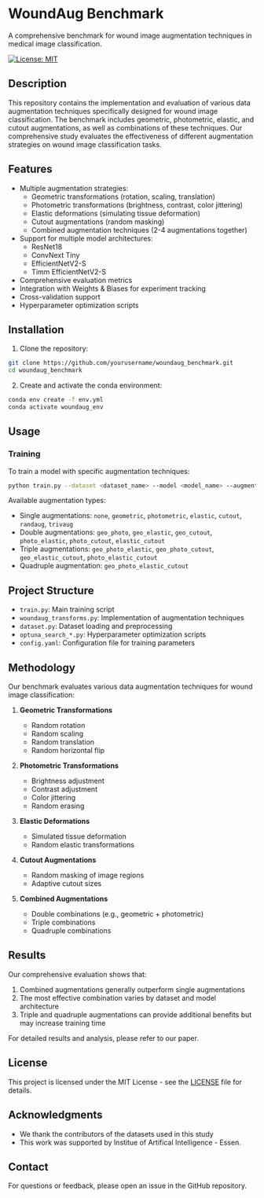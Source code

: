# WoundAug Benchmark

A comprehensive benchmark for wound image augmentation techniques in medical image classification.

[![License: MIT](https://img.shields.io/badge/License-MIT-yellow.svg)](https://opensource.org/licenses/MIT)

## Description

This repository contains the implementation and evaluation of various data augmentation techniques specifically designed for wound image classification. The benchmark includes geometric, photometric, elastic, and cutout augmentations, as well as combinations of these techniques. Our comprehensive study evaluates the effectiveness of different augmentation strategies on wound image classification tasks.

## Features

- Multiple augmentation strategies:
  - Geometric transformations (rotation, scaling, translation)
  - Photometric transformations (brightness, contrast, color jittering)
  - Elastic deformations (simulating tissue deformation)
  - Cutout augmentations (random masking)
  - Combined augmentation techniques (2-4 augmentations together)
- Support for multiple model architectures:
  - ResNet18
  - ConvNext Tiny
  - EfficientNetV2-S
  - Timm EfficientNetV2-S
- Comprehensive evaluation metrics
- Integration with Weights & Biases for experiment tracking
- Cross-validation support
- Hyperparameter optimization scripts

## Installation

1. Clone the repository:
```bash
git clone https://github.com/yourusername/woundaug_benchmark.git
cd woundaug_benchmark
```

2. Create and activate the conda environment:
```bash
conda env create -f env.yml
conda activate woundaug_env
```

## Usage

### Training

To train a model with specific augmentation techniques:

```bash
python train.py --dataset <dataset_name> --model <model_name> --augmentation <augmentation_type>
```

Available augmentation types:
- Single augmentations: `none`, `geometric`, `photometric`, `elastic`, `cutout`, `randaug`, `trivaug`
- Double augmentations: `geo_photo`, `geo_elastic`, `geo_cutout`, `photo_elastic`, `photo_cutout`, `elastic_cutout`
- Triple augmentations: `geo_photo_elastic`, `geo_photo_cutout`, `geo_elastic_cutout`, `photo_elastic_cutout`
- Quadruple augmentation: `geo_photo_elastic_cutout`


## Project Structure

- `train.py`: Main training script
- `woundaug_transforms.py`: Implementation of augmentation techniques
- `dataset.py`: Dataset loading and preprocessing
- `optuna_search_*.py`: Hyperparameter optimization scripts
- `config.yaml`: Configuration file for training parameters

## Methodology

Our benchmark evaluates various data augmentation techniques for wound image classification:

1. **Geometric Transformations**
   - Random rotation
   - Random scaling
   - Random translation
   - Random horizontal flip

2. **Photometric Transformations**
   - Brightness adjustment
   - Contrast adjustment
   - Color jittering
   - Random erasing

3. **Elastic Deformations**
   - Simulated tissue deformation
   - Random elastic transformations

4. **Cutout Augmentations**
   - Random masking of image regions
   - Adaptive cutout sizes

5. **Combined Augmentations**
   - Double combinations (e.g., geometric + photometric)
   - Triple combinations
   - Quadruple combinations

## Results

Our comprehensive evaluation shows that:

1. Combined augmentations generally outperform single augmentations
2. The most effective combination varies by dataset and model architecture
3. Triple and quadruple augmentations can provide additional benefits but may increase training time

For detailed results and analysis, please refer to our paper.


## License

This project is licensed under the MIT License - see the [LICENSE](LICENSE) file for details.

## Acknowledgments

- We thank the contributors of the datasets used in this study
- This work was supported by Institue of Artifical Intelligence - Essen.

## Contact

For questions or feedback, please open an issue in the GitHub repository.
